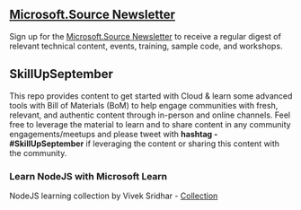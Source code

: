 ## [Microsoft.Source Newsletter](https://azure.microsoft.com/en-in/resources/join-the-azure-developer-community/?wt.mc_id=AID3018158_QSG_EML_NLTR_445400&ocid=AID3018158_QSG_EML_NLTR_445400)

Sign up for the [Microsoft.Source Newsletter](https://azure.microsoft.com/en-in/resources/join-the-azure-developer-community/?wt.mc_id=AID3018158_QSG_EML_NLTR_445400&ocid=AID3018158_QSG_EML_NLTR_445400) to receive a regular digest of relevant technical content, events, training, sample code, and workshops.

## SkillUpSeptember

This repo provides content to get started with Cloud & learn some advanced tools with Bill of Materials (BoM) to help engage communities with fresh, relevant, and authentic content through in-person and online channels. Feel free to leverage the material to learn and to share content in any community engagements/meetups and please tweet with **hashtag - #SkillUpSeptember** if leveraging the content or sharing this content with the community. 

### Learn NodeJS with Microsoft Learn

NodeJS learning collection by Vivek Sridhar - [Collection](https://docs.microsoft.com/en-us/users/viveksridhar-6316/collections/56juwyn7w722e?wt.mc_id=AID3018158_QSG_SCL_453306&ocid=AID3018158_QSG_SCL_453306)







